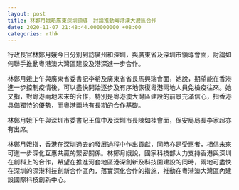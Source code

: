 ```yaml
---
layout: post
title: 林鄭月娥晤廣東深圳領導　討論推動粵港澳大灣區合作
date: 2020-11-07 21:48:44.000000000 +08:00
categories: rthk
---
```


行政長官林鄭月娥今日分別到訪廣州和深圳，與廣東省及深圳市領導會面，討論如何聯手推動粵港澳大灣區建設及港深進一步合作。

林鄭月娥上午與廣東省委書記李希及廣東省省長馬興瑞會面，她說，期望能在香港進一步控制疫情後，可以盡快開始逐步及有序地恢復粵港兩地人員免檢疫往來。她又指，對粵港兩地未來的合作，特別是粵港澳大灣區建設的前景充滿信心，指香港具備獨特的優勢，而粵港兩地有長期的合作基礎。

林鄭月娥下午與深圳市委書記王偉中及深圳市長陳如桂會面，保安局局長李家超亦有出席。

林鄭月娥指，香港在深圳過去的發展過程中作出貢獻，同時亦是受惠者，相信未來可進一步深化互惠共贏的緊密關係。林鄭月娥說，國家科技部大力支持香港與深圳在創科上的合作，希望在推進河套地區港深創新及科技園建設的同時，兩地可盡快在深圳的深港科技創新合作區內，落實深化合作的措施，推動在粵港澳大灣區內建設國際科技創新中心。
